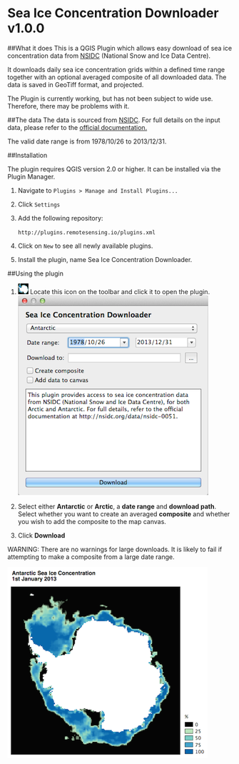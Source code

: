 Sea Ice Concentration Downloader v1.0.0
=======================================

##What it does
This is a QGIS Plugin which allows easy download of sea ice concentration data from [NSIDC](http://nsidc.org/data/seaice_index/) (National Snow and Ice Data Centre). 

It downloads daily sea ice concentration grids within a defined time range together with an optional averaged composite of all downloaded data. The data is saved in GeoTiff format, and projected. 

The Plugin is currently working, but has not been subject to wide use. Therefore, there may be problems with it. 


##The data
The data is sourced from [NSIDC](http://nsidc.org/data/nsidc-0051). For full details on the input data, please refer to the [official documentation.](http://nsidc.org/data/docs/daac/nsidc0051_gsfc_seaice.gd.html) 

The valid date range is from 1978/10/26 to 2013/12/31.

##Installation

The plugin requires QGIS version 2.0 or higher. It can be installed via the Plugin Manager. 

1. Navigate to `Plugins > Manage and Install Plugins...`

2. Click `Settings`

3. Add the following repository:

    `http://plugins.remotesensing.io/plugins.xml`

4. Click on `New` to see all newly available plugins. 

5. Install the plugin, name Sea Ice Concentration Downloader.

##Using the plugin
1. ![Toolbar button](images/icon_button.png)  Locate this icon on the toolbar and click it to open the plugin.
![Plugin interface](images/interface.png)

2. Select either **Antarctic** or **Arctic**, a **date range** and **download path**. Select whether you want to create an averaged **composite** and whether you wish to add the composite to the map canvas. 

3. Click **Download**

WARNING: There are no warnings for large downloads. It is likely to fail if attempting to make a composite from a large date range.

![Sea ice concentration](images/sea_ice_map.png) 
